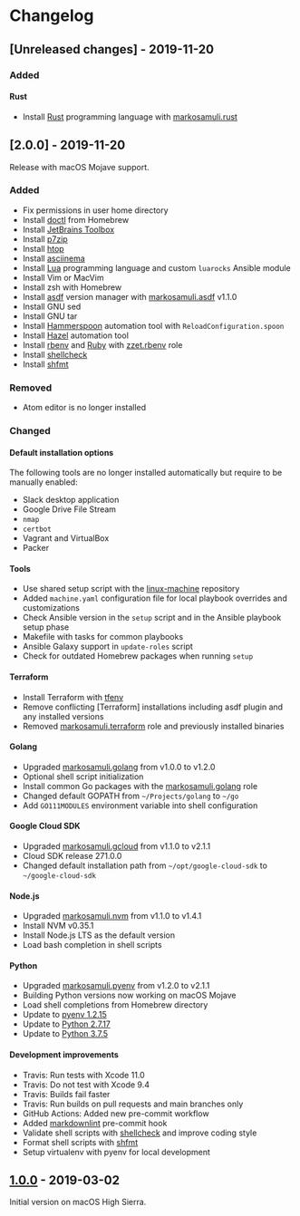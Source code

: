 # Changelog

## [Unreleased changes] - 2019-11-20

### Added

#### Rust

* Install [Rust] programming language with [markosamuli.rust]

[Rust]: https://www.rust-lang.org/
[markosamuli.rust]: https://github.com/markosamuli/ansible-rust

## [2.0.0] - 2019-11-20

Release with macOS Mojave support.

### Added

* Fix permissions in user home directory
* Install [doctl] from Homebrew
* Install [JetBrains Toolbox]
* Install [p7zip]
* Install [htop]
* Install [asciinema]
* Install [Lua] programming language and custom `luarocks` Ansible module
* Install Vim or MacVim
* Install zsh with Homebrew
* Install [asdf] version manager with [markosamuli.asdf] v1.1.0
* Install GNU sed
* Install GNU tar
* Install [Hammerspoon] automation tool with `ReloadConfiguration.spoon`
* Install [Hazel] automation tool
* Install [rbenv] and [Ruby] with [zzet.rbenv] role
* Install [shellcheck]
* Install [shfmt]

[doctl]: https://github.com/digitalocean/doctl
[JetBrains Toolbox]: https://www.jetbrains.com/toolbox-app/
[p7zip]: http://p7zip.sourceforge.net/
[htop]: https://hisham.hm/htop/
[asciinema]: https://asciinema.org/
[Lua]: https://www.lua.org/
[asdf]: https://asdf-vm.com/
[markosamuli.asdf]: https://github.com/markosamuli/ansible-asdf
[Hammerspoon]: https://www.hammerspoon.org/
[Hazel]: https://www.noodlesoft.com/
[zzet.rbenv]: https://github.com/zzet/ansible-rbenv-role
[rbenv]: https://github.com/rbenv/rbenv
[Ruby]: https://www.ruby-lang.org/en/

### Removed

* Atom editor is no longer installed

### Changed

#### Default installation options

The following tools are no longer installed automatically but require to be
manually enabled:

* Slack desktop application
* Google Drive File Stream
* `nmap`
* `certbot`
* Vagrant and VirtualBox
* Packer

#### Tools

* Use shared setup script with the [linux-machine] repository
* Added `machine.yaml` configuration file for local playbook overrides
  and customizations
* Check Ansible version in the `setup` script and in the Ansible playbook setup
  phase
* Makefile with tasks for common playbooks
* Ansible Galaxy support in `update-roles` script
* Check for outdated Homebrew packages when running `setup`

[linux-machine]: https://github.com/markosamuli/linux-machine

#### Terraform

* Install Terraform with [tfenv]
* Remove conflicting [Terraform] installations including asdf plugin and any
  installed versions
* Removed [markosamuli.terraform] role and previously installed binaries

[tfenv]: https://github.com/tfutils/tfenv
[markosamuli.terraform]: https://github.com/markosamuli/ansible-terraform

#### Golang

* Upgraded [markosamuli.golang] from v1.0.0 to v1.2.0
* Optional shell script initialization
* Install common Go packages with the [markosamuli.golang] role
* Changed default GOPATH from `~/Projects/golang` to `~/go`
* Add `GO111MODULES` environment variable into shell configuration

[markosamuli.golang]: https://github.com/markosamuli/ansible-golang

#### Google Cloud SDK

* Upgraded [markosamuli.gcloud] from v1.1.0 to v2.1.1
* Cloud SDK release 271.0.0
* Changed default installation path from `~/opt/google-cloud-sdk` to
  `~/google-cloud-sdk`

[markosamuli.gcloud]: https://github.com/markosamuli/ansible-gcloud

#### Node.js

* Upgraded [markosamuli.nvm] from v1.1.0 to v1.4.1
* Install NVM v0.35.1
* Install Node.js LTS as the default version
* Load bash completion in shell scripts

[markosamuli.nvm]: https://github.com/markosamuli/ansible-nvm

#### Python

* Upgraded [markosamuli.pyenv] from v1.2.0 to v2.1.1
* Building Python versions now working on macOS Mojave
* Load shell completions from Homebrew directory
* Update to [pyenv 1.2.15]
* Update to [Python 2.7.17]
* Update to [Python 3.7.5]

[markosamuli.pyenv]: https://github.com/markosamuli/ansible-pyenv
[pyenv 1.2.15]: https://github.com/pyenv/pyenv/releases/tag/v1.2.15
[Python 2.7.17]: https://www.python.org/downloads/release/python-2717/
[Python 3.7.5]: https://www.python.org/downloads/release/python-375/

#### Development improvements

* Travis: Run tests with Xcode 11.0
* Travis: Do not test with Xcode 9.4
* Travis: Builds fail faster
* Travis: Run builds on pull requests and main branches only
* GitHub Actions: Added new pre-commit workflow
* Added [markdownlint] pre-commit hook
* Validate shell scripts with [shellcheck] and improve coding style
* Format shell scripts with [shfmt]
* Setup virtualenv with pyenv for local development

[markdownlint]: https://github.com/DavidAnson/markdownlint
[shellcheck]: https://github.com/koalaman/shellcheck
[shfmt]: https://github.com/mvdan/sh

## [1.0.0] - 2019-03-02

Initial version on macOS High Sierra.

[1.0.0]: https://github.com/markosamuli/macos-machine/releases/tag/v1.0.0
